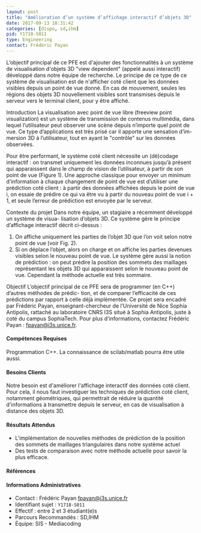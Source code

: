 ```yaml
---
layout: post
title: "Amélioration d’un système d’affichage interactif d’objets 3D"
date: 2017-09-13 18:31:42
categories: [dispo, sd,ihm]
pid: Y1718-S011
type: Engineering
contact: Frédéric Payan
---
```

       
L’objectif principal de ce PFE est d'ajouter des fonctionnalités à un système de visualisation d'objets 3D "view dependent" (appelé aussi interactif) développé dans notre équipe de recherche. Le principe de ce type de ce système de visualisation est de n'afficher coté client que les données visibles depuis un point de vue donné. En cas de mouvement, seules les régions des objets 3D nouvellement visibles sont transmises depuis le serveur vers le terminal client, pour y être affiché. 

Introduction 
La visualisation avec point de vue libre (freeview point visualization) est un système de transmission de contenus multimédia, dans lequel l’utilisateur peut observer une scène depuis n’importe quel point de vue. Ce type d’applications est très prisé car il apporte une sensation d’im- mersion 3D à l’utilisateur, tout en ayant le "contrôle" sur les données observées.

Pour être performant, le système coté client nécessite un (dé)codage interactif : on transmet uniquement les données inconnues jusqu’à présent qui apparaissent dans le champ de vision de l’utilisateur, à partir de son point de vue (Figure 1).
Une approche classique pour envoyer un minimum d’information à chaque changement de point de vue est d’utiliser une prédiction coté client : à partir des données affichées depuis le point de vue i, on essaie de prédire ce qui va être vu à partir du nouveau point de vue i + 1, et seule l’erreur de prédiction est envoyée par le serveur.

Contexte du projet
Dans notre équipe, un stagiaire a récemment développé un système de visua- lisation d’objets 3D. Ce système gère le principe d’affichage interactif décrit ci-dessus :
1.	On affiche uniquement les parties de l’objet 3D que l’on voit selon notre point de vue (voir Fig. 2).
2.	Si on déplace l’objet, alors on charge et on affiche les parties devenues visibles selon le nouveau point de vue.
Le système gère aussi la notion de prédiction : on peut prédire la position des sommets des maillages représentant les objets 3D qui apparaissent selon le nouveau point de vue. Cependant la méthode actuelle est très sommaire.

Objectif 
L’objectif principal de ce PFE sera de programmer (en C++) d’autres méthodes de prédic- tion, et de comparer l’efficacité de ces prédictions par rapport à celle déjà implémentée.
 Ce projet sera encadré par Frédéric Payan, enseignant-chercheur de l’Université de Nice Sophia Antipolis, rattaché au laboratoire CNRS I3S situé à Sophia Antipolis, juste à coté du campus SophiaTech. Pour plus d’informations, contactez Frédéric Payan : fpayan@i3s.unice.fr.



#### Compétences Requises
Programmation C++. La connaissance de scilab/matlab pourra être utile aussi. 



     

#### Besoins Clients
Notre besoin est d'améliorer l'affichage interactif des données coté client. Pour cela, il nous faut investiguer les techniques de prédiction coté client, notamment géométriques, qui permettrait de réduire la quantité d'informations à transmettre depuis le serveur, en cas de visualisation à distance des objets 3D. 


#### Résultats Attendus
- L'implémentation de nouvelles méthodes de prédiction de la position des sommets de maillages triangulaires dans notre système actuel
- Des tests de comparaison avec notre méthode actuelle pour savoir la plus efficace.  

#### Références



#### Informations Administratives
  * Contact : Frédéric Payan <fpayan@i3s.unice.fr>
  * Identifiant sujet : `Y1718-S011`
  * Effectif : entre 2 et 3 étudiant(e)s
  * Parcours Recommandés : SD,IHM
  * Équipe: SIS - Mediacoding

     